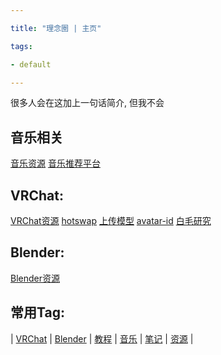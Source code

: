 ```yaml
---

title: "理念圈 | 主页"

tags:

- default

---
```




很多人会在这加上一句话简介, 但我不会







## 音乐相关

[音乐资源](music/音乐资源.md)  [音乐推荐平台](music/音乐推荐平台.md)





## VRChat:



[VRChat资源](vrc/VRChat资源.md)  [hotswap](vrc/hotswap.md)  [上传模型](vrc/上传模型.md)   [avatar-id](vrc/words/avatar-id.md)  [白毛研究](vrc/白毛研究.md)





## Blender:

[Blender资源](vrc/blender/Blender资源.md)





## 常用Tag:



| [VRChat](https://q.noos.ca/tags/VRChat/) | [Blender](https://q.noos.ca/tags/Blender/) | [教程](https://q.noos.ca/tags/教程/) | [音乐](https://q.noos.ca/tags/音乐/) | [笔记](https://q.noos.ca/tags/笔记/) | [资源](https://q.noos.ca/tags/资源/) |







